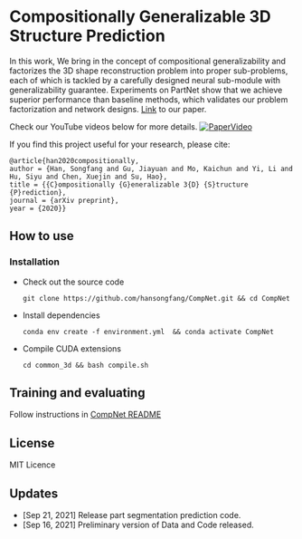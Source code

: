 # Compositionally Generalizable 3D Structure Prediction

[comment]: <> (## Introduction)
In this work, We bring in the concept of compositional generalizability and factorizes the 3D shape reconstruction problem into proper sub-problems, each of which is tackled by a carefully designed neural sub-module with generalizability guarantee. Experiments on PartNet show that we achieve superior performance than baseline methods, which validates our problem factorization and network designs. [Link](https://arxiv.org/abs/2012.02493) to our paper. 

[comment]: <> (![Overview]&#40;./doc/teaser.jpg&#41;)

Check our YouTube videos below for more details.
[![PaperVideo](https://i.ytimg.com/vi_webp/a1Mghtz3erM/maxresdefault.webp)](https://youtu.be/a1Mghtz3erM) 

If you find this project useful for your research, please cite: 

```
@article{han2020compositionally,
author = {Han, Songfang and Gu, Jiayuan and Mo, Kaichun and Yi, Li and Hu, Siyu and Chen, Xuejin and Su, Hao},
title = {{C}ompositionally {G}eneralizable 3{D} {S}tructure {P}rediction},
journal = {arXiv preprint},
year = {2020}}
```

## How to use

### Installation
* Check out the source code 

    ```git clone https://github.com/hansongfang/CompNet.git && cd CompNet```
* Install dependencies 

    ```conda env create -f environment.yml  && conda activate CompNet```
* Compile CUDA extensions 

    ```cd common_3d && bash compile.sh```

## Training and evaluating 

Follow instructions in [CompNet README](https://github.com/hansongfang/CompNet/blob/main/CompNet/README.md)

## License

MIT Licence

## Updates
* [Sep 21, 2021] Release part segmentation prediction code.
* [Sep 16, 2021] Preliminary version of Data and Code released.

